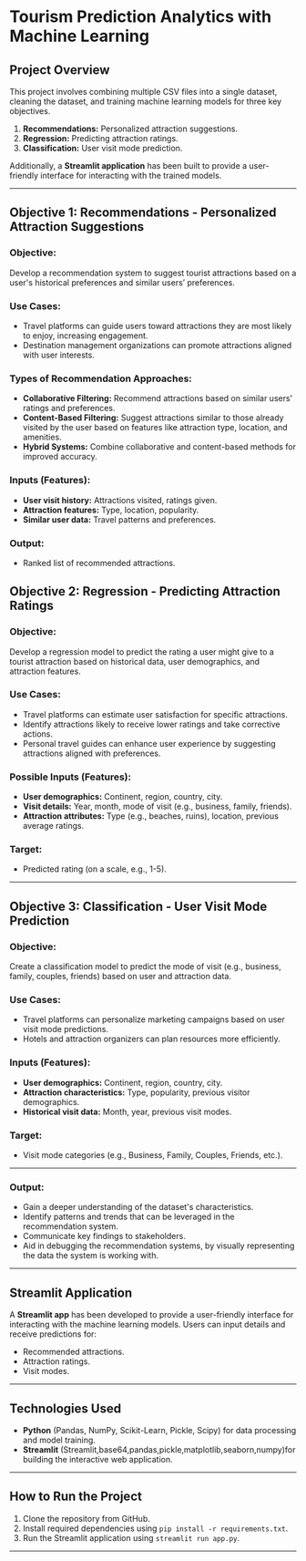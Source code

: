 # Tourism Prediction Analytics with Machine Learning

## Project Overview
This project involves combining multiple CSV files into a single dataset, cleaning the dataset, and training machine learning models for three key objectives.

1. **Recommendations:** Personalized attraction suggestions.
2. **Regression:** Predicting attraction ratings.
3. **Classification:** User visit mode prediction.

Additionally, a **Streamlit application** has been built to provide a user-friendly interface for interacting with the trained models.

---

## Objective 1: Recommendations - Personalized Attraction Suggestions

### **Objective:**
Develop a recommendation system to suggest tourist attractions based on a user's historical preferences and similar users’ preferences.

### **Use Cases:**
- Travel platforms can guide users toward attractions they are most likely to enjoy, increasing engagement.
- Destination management organizations can promote attractions aligned with user interests.

### **Types of Recommendation Approaches:**
- **Collaborative Filtering:** Recommend attractions based on similar users' ratings and preferences.
- **Content-Based Filtering:** Suggest attractions similar to those already visited by the user based on features like attraction type, location, and amenities.
- **Hybrid Systems:** Combine collaborative and content-based methods for improved accuracy.

### **Inputs (Features):**
- **User visit history:** Attractions visited, ratings given.
- **Attraction features:** Type, location, popularity.
- **Similar user data:** Travel patterns and preferences.

### **Output:**
- Ranked list of recommended attractions.

## Objective 2: Regression - Predicting Attraction Ratings

### **Objective:**
Develop a regression model to predict the rating a user might give to a tourist attraction based on historical data, user demographics, and attraction features.

### **Use Cases:**
- Travel platforms can estimate user satisfaction for specific attractions.
- Identify attractions likely to receive lower ratings and take corrective actions.
- Personal travel guides can enhance user experience by suggesting attractions aligned with preferences.

### **Possible Inputs (Features):**
- **User demographics:** Continent, region, country, city.
- **Visit details:** Year, month, mode of visit (e.g., business, family, friends).
- **Attraction attributes:** Type (e.g., beaches, ruins), location, previous average ratings.

### **Target:**
- Predicted rating (on a scale, e.g., 1-5).

---

## Objective 3: Classification - User Visit Mode Prediction

### **Objective:**
Create a classification model to predict the mode of visit (e.g., business, family, couples, friends) based on user and attraction data.

### **Use Cases:**
- Travel platforms can personalize marketing campaigns based on user visit mode predictions.
- Hotels and attraction organizers can plan resources more efficiently.

### **Inputs (Features):**
- **User demographics:** Continent, region, country, city.
- **Attraction characteristics:** Type, popularity, previous visitor demographics.
- **Historical visit data:** Month, year, previous visit modes.

### **Target:**
- Visit mode categories (e.g., Business, Family, Couples, Friends, etc.).

---


### **Output:**
- Gain a deeper understanding of the dataset's characteristics.
- Identify patterns and trends that can be leveraged in the recommendation system.
- Communicate key findings to stakeholders.
- Aid in debugging the recommendation systems, by visually representing the data the system is working with.

---

## Streamlit Application

A **Streamlit app** has been developed to provide a user-friendly interface for interacting with the machine learning models. Users can input details and receive predictions for:
- Recommended attractions.
- Attraction ratings.
- Visit modes.

---

## Technologies Used

- **Python** (Pandas, NumPy, Scikit-Learn, Pickle, Scipy) for data processing and model training.
- **Streamlit** (Streamlit,base64,pandas,pickle,matplotlib,seaborn,numpy)for building the interactive web application.

---

## How to Run the Project

1. Clone the repository from GitHub.
2. Install required dependencies using `pip install -r requirements.txt`.
4. Run the Streamlit application using `streamlit run app.py`.

---

